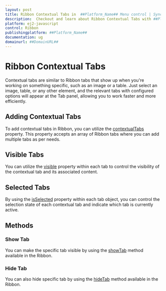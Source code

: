 ```yaml
---
layout: post
title: Ribbon Contextual Tabs in  ##Platform_Name## Menu control | Syncfusion
description:  Checkout and learn about Ribbon Contextual Tabs with ##Platform_Name## Menu control of Syncfusion Essential JS 2 and more details.
platform: ej2-javascript
control: Ribbon
publishingplatform: ##Platform_Name##
documentation: ug
domainurl: ##DomainURL##
---
```


# Ribbon Contextual Tabs

Contextual tabs are similar to Ribbon tabs that show up when you're working on something specific, such as an image or a table. Just select an image, table, or any other element, and the relevant tabs with configured options will appear at the Tab panel, allowing you to work faster and more efficiently.

## Adding Contextual Tabs

To add contextual tabs in Ribbon, you can utilize the [contextualTabs](https://ej2.syncfusion.com/documentation/api/ribbon#contextualTabs) property. This property accepts an array of Ribbon tabs where you can add multiple tabs as per needs.

## Visible Tabs

You can utilize the [visible](https://ej2.syncfusion.com/documentation/api/ribbon#contextualTabs#visible) property within each tab to control the visibility of the contextual tab and its associated content.

## Selected Tabs

By using the [isSelected](https://ej2.syncfusion.com/documentation/api/ribbon#contextualTabs#isSelected) property within each tab object, you can control the selection state of each contextual tab and indicate which tab is currently active.

## Methods

### Show Tab

You can make the specific tab visible by using the [showTab](https://ej2.syncfusion.com/documentation/api/ribbon#contextualTabs#showTab) method available in the Ribbon.

### Hide Tab

You can also hide specific tab by using the [hideTab](https://ej2.syncfusion.com/documentation/api/ribbon#contextualTabs#showTab) method available in the Ribbon.